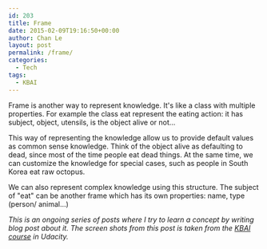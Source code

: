 ```yaml
---
id: 203
title: Frame
date: 2015-02-09T19:16:50+00:00
author: Chan Le
layout: post
permalink: /frame/
categories:
  - Tech
tags:
  - KBAI
---
```

Frame is another way to represent knowledge. It's like a class with multiple properties. For example the class eat represent the eating action: it has subject, object, utensils, is the object alive or not...

This way of representing the knowledge allow us to provide default values as common sense knowledge. Think of the object alive as defaulting to dead, since most of the time people eat dead things. At the same time, we can customize the knowledge for special cases, such as people in South Korea eat raw octopus.

We can also represent complex knowledge using this structure. The subject of "eat" can be another frame which has its own properties: name, type (person/ animal...)

 _This is an ongoing series of posts where I try to learn a concept by writing blog post about it. The screen shots from this post is taken from the [KBAI course](https://www.udacity.com/course/ud409) in Udacity._
